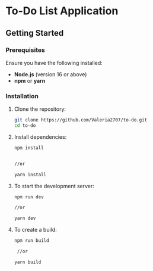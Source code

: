 # To-Do List Application

## Getting Started

### Prerequisites

Ensure you have the following installed:

- **Node.js** (version 16 or above)
- **npm** or **yarn**

### Installation

1. Clone the repository:

   ```bash
   git clone https://github.com/Valeria2707/to-do.git
   cd to-do
   ```

2. Install dependencies:

   ```bash
   npm install


   //or

   yarn install

   ```

3. To start the development server:

   ```bash
   npm run dev

   //or

   yarn dev

   ```

4. To create a build:

   ```bash
   npm run build

    //or

   yarn build
   ```
